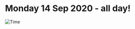 # Monday 14 Sep 2020 - all day!
![Time](https://github.com/rich-ctm/today/workflows/Time/badge.svg)
